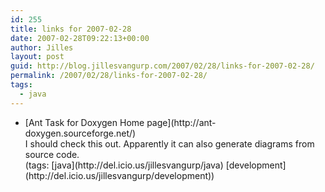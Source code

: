 ```yaml
---
id: 255
title: links for 2007-02-28
date: 2007-02-28T09:22:13+00:00
author: Jilles
layout: post
guid: http://blog.jillesvangurp.com/2007/02/28/links-for-2007-02-28/
permalink: /2007/02/28/links-for-2007-02-28/
tags:
  - java
---
```

<ul class="delicious">
	<li>
		<div class="delicious-link">[Ant Task for Doxygen Home page](http://ant-doxygen.sourceforge.net/)</div>
		<div class="delicious-extended">I should check this out. Apparently it can also generate diagrams from source code.</div>
		<div class="delicious-tags">(tags: [java](http://del.icio.us/jillesvangurp/java) [development](http://del.icio.us/jillesvangurp/development))</div>
	</li>
</ul>
